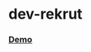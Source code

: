 <h1>dev-rekrut</h1>

<div>
  <h3>
    <a href="https://sylcym-dev-rekrut.netlify.app/">Demo</a>
  </h3>
</div>
